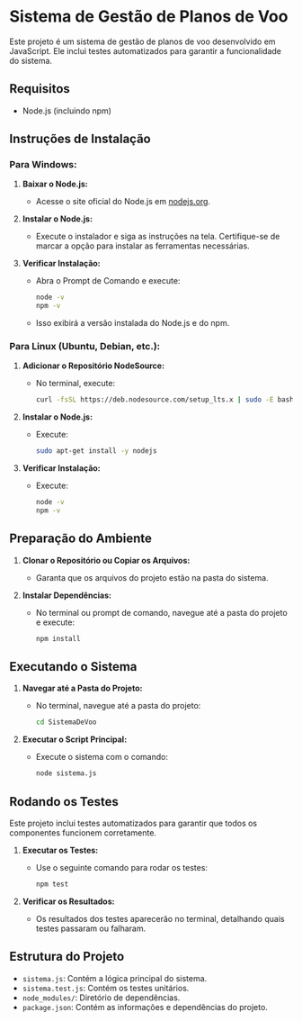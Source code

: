 
# Sistema de Gestão de Planos de Voo

Este projeto é um sistema de gestão de planos de voo desenvolvido em JavaScript. Ele inclui testes automatizados para garantir a funcionalidade do sistema.

## Requisitos

- Node.js (incluindo npm)

## Instruções de Instalação

### Para Windows:

1. **Baixar o Node.js:**
   - Acesse o site oficial do Node.js em [nodejs.org](https://nodejs.org/).

2. **Instalar o Node.js:**
   - Execute o instalador e siga as instruções na tela. Certifique-se de marcar a opção para instalar as ferramentas necessárias.

3. **Verificar Instalação:**
   - Abra o Prompt de Comando e execute:
     ```bash
     node -v
     npm -v
     ```
   - Isso exibirá a versão instalada do Node.js e do npm.

### Para Linux (Ubuntu, Debian, etc.):

1. **Adicionar o Repositório NodeSource:**
   - No terminal, execute:
     ```bash
     curl -fsSL https://deb.nodesource.com/setup_lts.x | sudo -E bash -
     ```

2. **Instalar o Node.js:**
   - Execute:
     ```bash
     sudo apt-get install -y nodejs
     ```

3. **Verificar Instalação:**
   - Execute:
     ```bash
     node -v
     npm -v
     ```

## Preparação do Ambiente

1. **Clonar o Repositório ou Copiar os Arquivos:**
   - Garanta que os arquivos do projeto estão na pasta do sistema.

2. **Instalar Dependências:**
   - No terminal ou prompt de comando, navegue até a pasta do projeto e execute:
     ```bash
     npm install
     ```

## Executando o Sistema

1. **Navegar até a Pasta do Projeto:**
   - No terminal, navegue até a pasta do projeto:
     ```bash
     cd SistemaDeVoo
     ```

2. **Executar o Script Principal:**
   - Execute o sistema com o comando:
     ```bash
     node sistema.js
     ```

## Rodando os Testes

Este projeto inclui testes automatizados para garantir que todos os componentes funcionem corretamente.

1. **Executar os Testes:**
   - Use o seguinte comando para rodar os testes:
     ```bash
     npm test
     ```

2. **Verificar os Resultados:**
   - Os resultados dos testes aparecerão no terminal, detalhando quais testes passaram ou falharam.

## Estrutura do Projeto

- `sistema.js`: Contém a lógica principal do sistema.
- `sistema.test.js`: Contém os testes unitários.
- `node_modules/`: Diretório de dependências.
- `package.json`: Contém as informações e dependências do projeto.
